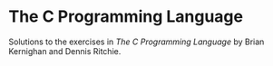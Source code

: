 # The C Programming Language
Solutions to the exercises in *The C Programming Language* by Brian Kernighan and Dennis Ritchie.
